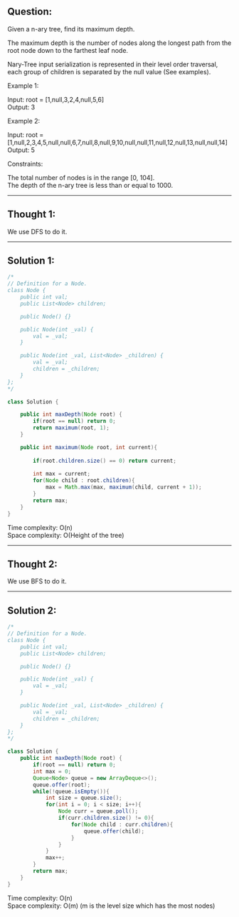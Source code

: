 ## Question: 

Given a n-ary tree, find its maximum depth.  

The maximum depth is the number of nodes along the longest path from the root node down to the farthest leaf node.  

Nary-Tree input serialization is represented in their level order traversal, each group of children is separated by the null value (See examples).  

Example 1:  

Input: root = [1,null,3,2,4,null,5,6]  
Output: 3  

Example 2:

Input: root = [1,null,2,3,4,5,null,null,6,7,null,8,null,9,10,null,null,11,null,12,null,13,null,null,14]  
Output: 5  
 
Constraints:  

The total number of nodes is in the range [0, 104].  
The depth of the n-ary tree is less than or equal to 1000.  

---
## Thought 1:
We use DFS to do it.

---
## Solution 1:
```Java
/*
// Definition for a Node.
class Node {
    public int val;
    public List<Node> children;

    public Node() {}

    public Node(int _val) {
        val = _val;
    }

    public Node(int _val, List<Node> _children) {
        val = _val;
        children = _children;
    }
};
*/

class Solution {

    public int maxDepth(Node root) {
        if(root == null) return 0;
        return maximum(root, 1);
    }

    public int maximum(Node root, int current){
        
        if(root.children.size() == 0) return current;
        
        int max = current;
        for(Node child : root.children){
            max = Math.max(max, maximum(child, current + 1));
        }
        return max;
    }
}
```
Time complexity: O(n)  
Space complexity: O(Height of the tree)

---
## Thought 2:
We use BFS to do it.

---
## Solution 2:
```Java
/*
// Definition for a Node.
class Node {
    public int val;
    public List<Node> children;

    public Node() {}

    public Node(int _val) {
        val = _val;
    }

    public Node(int _val, List<Node> _children) {
        val = _val;
        children = _children;
    }
};
*/

class Solution {
    public int maxDepth(Node root) {
        if(root == null) return 0;
        int max = 0;
        Queue<Node> queue = new ArrayDeque<>();
        queue.offer(root);
        while(!queue.isEmpty()){
            int size = queue.size();
            for(int i = 0; i < size; i++){
                Node curr = queue.poll();
                if(curr.children.size() != 0){
                    for(Node child : curr.children){
                        queue.offer(child);
                    }
                }
            }
            max++;
        }
        return max;
    }
}
```
Time complexity: O(n)  
Space complexity: O(m) (m is the level size which has the most nodes)
